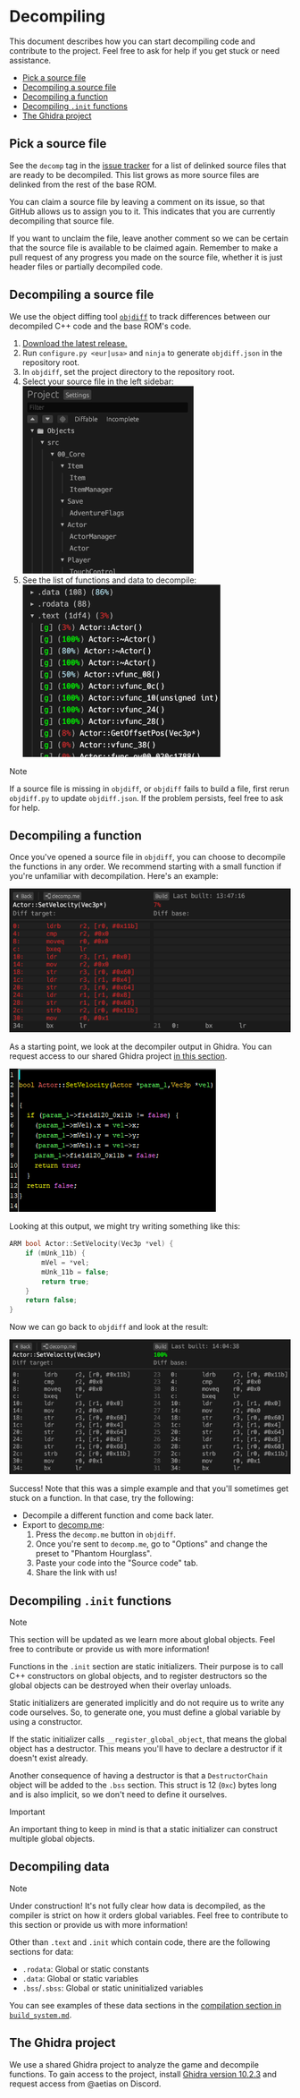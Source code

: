 # Decompiling
This document describes how you can start decompiling code and contribute to the project. Feel free to ask for help if you get
stuck or need assistance.
- [Pick a source file](#pick-a-source-file)
- [Decompiling a source file](#decompiling-a-source-file)
- [Decompiling a function](#decompiling-a-function)
- [Decompiling `.init` functions](#decompiling-init-functions)
- [The Ghidra project](#the-ghidra-project)

## Pick a source file
See the `decomp` tag in the [issue tracker](https://github.com/AetiasHax/ph/issues?q=is%3Aopen+is%3Aissue+label%3Adecomp) for
a list of delinked source files that are ready to be decompiled. This list grows as more source files are delinked from the
rest of the base ROM.

You can claim a source file by leaving a comment on its issue, so that GitHub allows us to assign you to it. This indicates
that you are currently decompiling that source file.

If you want to unclaim the file, leave another comment so we can be certain that the source file is available to be claimed
again. Remember to make a pull request of any progress you made on the source file, whether it is just header files or
partially decompiled code.

## Decompiling a source file
We use the object diffing tool [`objdiff`](https://github.com/encounter/objdiff) to track differences between our decompiled C++ code and the base ROM's code.
1. [Download the latest release.](https://github.com/encounter/objdiff/releases/latest)
1. Run `configure.py <eur|usa>` and `ninja` to generate `objdiff.json` in the repository root.
1. In `objdiff`, set the project directory to the repository root.
1. Select your source file in the left sidebar:  
![List of objects in objdiff](images/objdiff_objects.png)
5. See the list of functions and data to decompile:  
![List of symbols in objdiff](images/objdiff_symbols.png)

> [!NOTE]
> If a source file is missing in `objdiff`, or `objdiff` fails to build a file, first rerun `objdiff.py` to update
> `objdiff.json`. If the problem persists, feel free to ask for help.

## Decompiling a function
Once you've opened a source file in `objdiff`, you can choose to decompile the functions in any order. We recommend starting
with a small function if you're unfamiliar with decompilation. Here's an example:

![Function in objdiff](images/objdiff_function.png)

As a starting point, we look at the decompiler output in Ghidra. You can request access to our shared Ghidra project [in this section](#the-ghidra-project).

![Decompiler in Ghidra](images/ghidra_decomp.png)

Looking at this output, we might try writing something like this:
```cpp
ARM bool Actor::SetVelocity(Vec3p *vel) {
    if (mUnk_11b) {
        mVel = *vel;
        mUnk_11b = false;
        return true;
    }
    return false;
}
```

Now we can go back to `objdiff` and look at the result:

![Matching function in objdiff](images/objdiff_match.png)

Success! Note that this was a simple example and that you'll sometimes get stuck on a function. In that case, try the
following:
- Decompile a different function and come back later.
- Export to [decomp.me](https://decomp.me/):
    1. Press the `decomp.me` button in `objdiff`.
    1. Once you're sent to `decomp.me`, go to "Options" and change the preset to "Phantom Hourglass".
    1. Paste your code into the "Source code" tab.
    1. Share the link with us!

## Decompiling `.init` functions
> [!NOTE]
> This section will be updated as we learn more about global objects. Feel free to contribute or provide us with more
> information!

Functions in the `.init` section are static initializers. Their purpose is to call C++ constructors on global objects, and to
register destructors so the global objects can be destroyed when their overlay unloads.

Static initializers are generated implicitly and do not require us to write any code ourselves. So, to generate one, you must
define a global variable by using a constructor.

If the static initializer calls `__register_global_object`, that means the global object has a destructor. This means you'll
have to declare a destructor if it doesn't exist already.

Another consequence of having a destructor is that a `DestructorChain` object will be added to the `.bss` section. This struct
is 12 (`0xc`) bytes long and is also implicit, so we don't need to define it ourselves.

> [!IMPORTANT]
> An important thing to keep in mind is that a static initializer can construct multiple global objects.

## Decompiling data
> [!NOTE]
> Under construction! It's not fully clear how data is decompiled, as the compiler is strict on how it orders global variables.
> Feel free to contribute to this section or provide us with more information!

Other than `.text` and `.init` which contain code, there are the following sections for data:
- `.rodata`: Global or static constants
- `.data`: Global or static variables
- `.bss`/`.sbss`: Global or static uninitialized variables

You can see examples of these data sections in the [compilation section in `build_system.md`](/docs/build_system.md#compiling-code).

## The Ghidra project
We use a shared Ghidra project to analyze the game and decompile functions. To gain access to the project, install
[Ghidra version 10.2.3](https://github.com/NationalSecurityAgency/ghidra/releases/tag/Ghidra_10.2.3_build) and request access
from @aetias on Discord.
